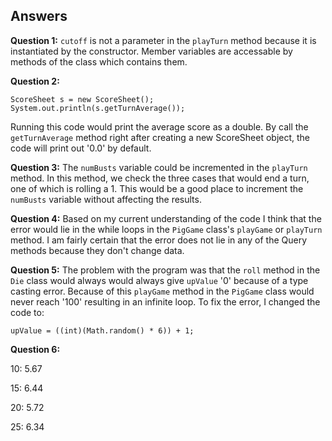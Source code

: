 ## Answers

**Question 1:** `cutoff` is not a parameter in the `playTurn` method because it is instantiated by the constructor. Member variables are accessable by methods of the class which contains them.

**Question 2:** 

 `ScoreSheet s = new ScoreSheet(); System.out.println(s.getTurnAverage()); `

Running this code would print the average score as a double. By call the `getTurnAverage` method right after creating a new ScoreSheet object, the code will print out '0.0' by default.

**Question 3:**  The `numBusts` variable could be incremented in the `playTurn` method. In this method, we check the three cases that would end a turn, one of which is rolling a 1. This would be a good place to increment the `numBusts` variable without affecting the results.

**Question 4:** Based on my current understanding of the code I think that the error would lie in the while loops in the `PigGame` class's `playGame` or `playTurn` method. I am fairly certain that the error does not lie in any of the Query methods because they don't change data.

**Question 5:** The problem with the program was that the `roll` method in the `Die` class would always would always give `upValue` '0' because of a type casting error. Because of this `playGame` method in the `PigGame` class would never reach '100' resulting in an infinite loop. To fix the error, I changed the code to:

`upValue = ((int)(Math.random() * 6)) + 1;`

**Question 6:** 

10: 5.67

15: 6.44

20: 5.72

25: 6.34






 
 